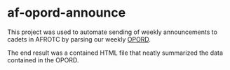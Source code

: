 # af-opord-announce

This project was used to automate sending of weekly announcements to cadets in AFROTC by parsing our weekly [OPORD](https://en.wikipedia.org/wiki/Operations_order).

The end result was a contained HTML file that neatly summarized the data contained in the OPORD.
